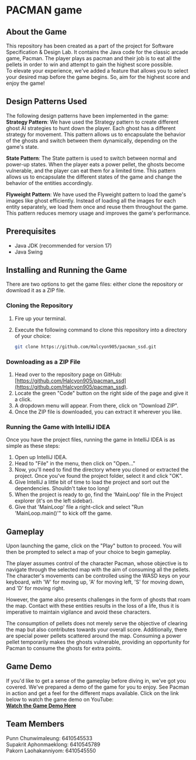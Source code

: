 # PACMAN game

## About the Game
This repository has been created as a part of the
project for Software Specification & Design Lab.
It contains the Java code for the classic arcade
game, Pacman. The player plays as pacman and 
their job is to eat all the pellets in order 
to win and attempt to gain the highest score 
possible.   
To elevate your experience, we've added
a feature that allows you to select your 
desired map before the game begins. So, 
aim for the highest score and enjoy the game!

## Design Patterns Used
The following design patterns have been implemented in the game:  
**Strategy Pattern**: We have used the Strategy pattern to create different ghost 
AI strategies to hunt down the player. Each ghost has a different strategy for 
movement. This pattern allows us to encapsulate the behavior of the 
ghosts and switch between them dynamically, depending on the game's state.

**State Pattern**: The State pattern is used to switch between normal and power-up states. 
When the player eats a power pellet, the ghosts become vulnerable, and the player can eat 
them for a limited time. This pattern allows us to encapsulate the different states of the 
game and change the behavior of the entities accordingly.

**Flyweight Pattern**: We have used the Flyweight pattern to load the game's images like ghost efficiently. 
Instead of loading all the images for each entity separately, we load them once and reuse them 
throughout the game. This pattern reduces memory usage and improves the game's performance.

## Prerequisites
- Java JDK (recommended for version 17)
- Java Swing

## Installing and Running the Game
There are two options to get the game files: either clone the repository or download it as a ZIP file.

### Cloning the Repository

1. Fire up your terminal.
2. Execute the following command to clone this repository into a directory of your choice:

    ```bash
    git clone https://github.com/Halcyon905/pacman_ssd.git
    ```

### Downloading as a ZIP File

1. Head over to the repository page on GitHub: [https://github.com/Halcyon905/pacman_ssd](https://github.com/Halcyon905/pacman_ssd).
2. Locate the green "Code" button on the right side of the page and give it a click.
3. A dropdown menu will appear. From there, click on "Download ZIP".
4. Once the ZIP file is downloaded, you can extract it wherever you like.

### Running the Game with IntelliJ IDEA

Once you have the project files, running the game in IntelliJ IDEA is as simple as these steps:

1. Open up IntelliJ IDEA.
2. Head to "File" in the menu, then click on "Open..."
3. Now, you'll need to find the directory where you cloned or extracted the project. Once you've found the project folder, select it and click "OK".
4. Give IntelliJ a little bit of time to load the project and sort out the dependencies. Shouldn't take too long!
5. When the project is ready to go, find the 'MainLoop' file in the Project explorer (it's on the left sidebar).
6. Give that 'MainLoop' file a right-click and select "Run 'MainLoop.main()'" to kick off the game.


## Gameplay
Upon launching the game, click on the "Play" button to proceed. You will then be prompted to select a map of your choice to begin gameplay.

The player assumes control of the character Pacman, whose objective is to navigate through the selected map with the aim of consuming all the pellets. The character's movements can be controlled using the WASD keys on your keyboard, with 'W' for moving up, 'A' for moving left, 'S' for moving down, and 'D' for moving right.

However, the game also presents challenges in the form of ghosts that roam the map. Contact with these entities results in the loss of a life, thus it is imperative to maintain vigilance and avoid these characters.

The consumption of pellets does not merely serve the objective of clearing the map but also contributes towards your overall score. Additionally, there are special power pellets scattered around the map. Consuming a power pellet temporarily makes the ghosts vulnerable, providing an opportunity for Pacman to consume the ghosts for extra points.

## Game Demo
If you'd like to get a sense of the gameplay before diving in, we've got you covered. We've prepared a demo of the game for you to enjoy. See Pacman in action and get a feel for the different maps available. Click on the link below to watch the game demo on YouTube:  
**[Watch the Game Demo Here](https://youtu.be/7qwLEeWbusI)**


## Team Members

Punn Chunwimaleung: 6410545533  
Supakrit Aphonmaeklong: 6410545789  
Pakorn Laohakanniyom: 6410545550  
